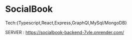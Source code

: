 # SocialBook
Tech:{Typescript,React,Express,GraphQl,MySql/MongoDB}

SERVER : https://socialbook-backend-7vle.onrender.com/
